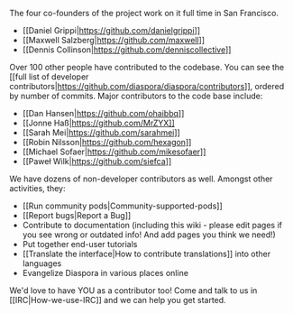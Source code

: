 The four co-founders of the project work on it full time in San Francisco.

* [[Daniel Grippi|https://github.com/danielgrippi]]
* [[Maxwell Salzberg|https://github.com/maxwell]]
* [[Dennis Collinson|https://github.com/denniscollective]]

Over 100 other people have contributed to the codebase. You can see the [[full list of developer contributors|https://github.com/diaspora/diaspora/contributors]], ordered by number of commits. Major contributors to the code base include:

* [[Dan Hansen|https://github.com/ohaibbq]]
* [[Jonne Haß|https://github.com/MrZYX]]
* [[Sarah Mei|https://github.com/sarahmei]]
* [[Robin Nilsson|https://github.com/hexagon]]
* [[Michael Sofaer|https://github.com/mikesofaer]]
* [[Paweł Wilk|https://github.com/siefca]]

We have dozens of non-developer contributors as well.  Amongst other activities, they:

* [[Run community pods|Community-supported-pods]]
* [[Report bugs|Report a Bug]]
* Contribute to documentation (including this wiki - please edit pages if you see wrong or outdated info! And add pages you think we need!)
* Put together end-user tutorials
* [[Translate the interface|How to contribute translations]] into other languages
* Evangelize Diaspora in various places online


We'd love to have YOU as a contributor too! Come and talk to us in [[IRC|How-we-use-IRC]] and we can help you get started. 

